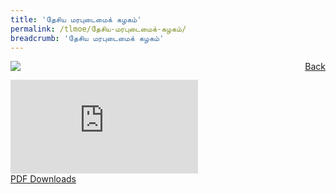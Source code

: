 ```yaml
---
title: 'தேசிய மரபுடைமைக் கழகம்'
permalink: /tlmoe/தேசிய-மரபுடைமைக்-கழகம்/
breadcrumb: 'தேசிய மரபுடைமைக் கழகம்'
---
```

<a href="/gallery/தமிழ்மொழிக்-காட்சிக்கூடம்-e/community-partners2/" style="float:right;">Back</a>
 <img src="/images/NHB-TL.jpg"> <br/>
<div class="video-container">
  <iframe src="https://www.youtube.com/embed/d6fmLlW8eoE" frameborder="0" allow="accelerometer; autoplay; encrypted-media; gyroscope; picture-in-picture" allowfullscreen></iframe></div>
<a href="/Sharing-Sessions/01-website-exhibitor-template-pdf.pdf" download>PDF Downloads</a>
